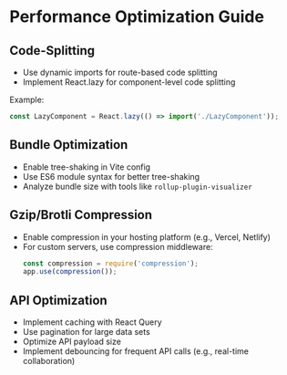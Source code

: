 # Performance Optimization Guide

## Code-Splitting
- Use dynamic imports for route-based code splitting
- Implement React.lazy for component-level code splitting

Example:
```javascript
const LazyComponent = React.lazy(() => import('./LazyComponent'));
```

## Bundle Optimization
- Enable tree-shaking in Vite config
- Use ES6 module syntax for better tree-shaking
- Analyze bundle size with tools like `rollup-plugin-visualizer`

## Gzip/Brotli Compression
- Enable compression in your hosting platform (e.g., Vercel, Netlify)
- For custom servers, use compression middleware:
  ```javascript
  const compression = require('compression');
  app.use(compression());
  ```

## API Optimization
- Implement caching with React Query
- Use pagination for large data sets
- Optimize API payload size
- Implement debouncing for frequent API calls (e.g., real-time collaboration)